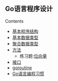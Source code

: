 ## Go语言程序设计

Contents

  * [基本程序结构](Chapter01/programstructure.md)
  * [基本数据类型](Chapter02/basictype.md)
  * [聚合数据类型](Chapter04/aggregate.md)
  * [方法](Chapter06/Methods.md)
    * 练习题:[位向量](Chapter06/intset.md)
  * [接口](Chapter07/interface.md)
  * [goroutine](Chapter08/goroutine.md)
  * [Go语言编程习惯](goodstyle.md)
